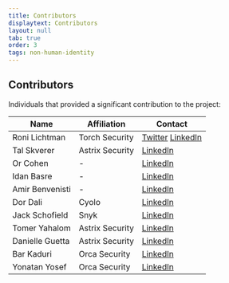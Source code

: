 ```yaml
---
title: Contributors
displaytext: Contributors
layout: null
tab: true
order: 3
tags: non-human-identity
---
```


## Contributors

Individuals that provided a significant contribution to the project:

| Name | Affiliation | Contact |
| --- | --- | --- |
| Roni Lichtman | Torch Security | [Twitter](https://x.com/roni_lichtman_) [LinkedIn](https://www.linkedin.com/in/roni-lichtman/) |
| Tal Skverer | Astrix Security | [LinkedIn](https://www.linkedin.com/in/reverser/) |
| Or Cohen | - | [LinkedIn](https://www.linkedin.com/in/or-cohen-51a32b131/) |
| Idan Basre | - | [LinkedIn](https://www.linkedin.com/in/idan-basre/) |
| Amir Benvenisti | - | [LinkedIn](https://www.linkedin.com/in/amir-benvenisti/) |
| Dor Dali | Cyolo | [LinkedIn](https://www.linkedin.com/in/dordali/) |
| Jack Schofield  | Snyk | [LinkedIn](https://www.linkedin.com/in/jackschofield85/) |
| Tomer Yahalom  | Astrix Security | [LinkedIn](https://www.linkedin.com/in/tomer-yahalom-4622b0178/) |
| Danielle Guetta  | Astrix Security | [LinkedIn](https://www.linkedin.com/in/danielle-guetta-94108310/) |
| Bar Kaduri  | Orca Security | [LinkedIn](https://www.linkedin.com/in/bar-kaduri) |
| Yonatan Yosef  | Orca Security | [LinkedIn](https://www.linkedin.com/in/yonatan-yosef-93a028188/) |
